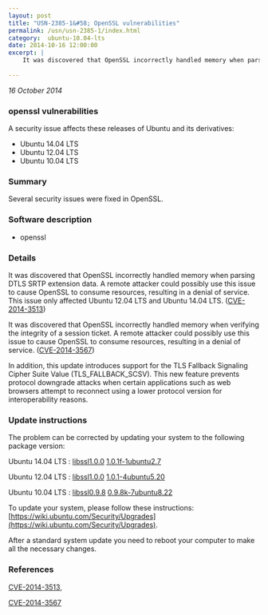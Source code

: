 ```yaml
---
layout: post
title: "USN-2385-1&#58; OpenSSL vulnerabilities"
permalink: /usn/usn-2385-1/index.html
category:  ubuntu-10.04-lts
date: 2014-10-16 12:00:00
excerpt: |
    It was discovered that OpenSSL incorrectly handled memory when parsing DTLS SRTP extension data. A remote attacker could possibly use this issue to cause OpenSSL to consume resources, resulting in a denial of service. This issue only affected Ubuntu 12.04 LTS and Ubuntu 14.04 LTS. ([CVE-2014-3513](http://people.ubuntu.com/~ubuntu-security/cve/CVE-2014-3513))
    
--- 
```

 
 

*16 October 2014*

### openssl vulnerabilities

A security issue affects these releases of Ubuntu and its derivatives:

* Ubuntu 14.04 LTS
* Ubuntu 12.04 LTS
* Ubuntu 10.04 LTS

### Summary

Several security issues were fixed in OpenSSL. 

### Software description

* openssl 

### Details

It was discovered that OpenSSL incorrectly handled memory when parsing DTLS SRTP extension data. A remote attacker could possibly use this issue to cause OpenSSL to consume resources, resulting in a denial of service. This issue only affected Ubuntu 12.04 LTS and Ubuntu 14.04 LTS. ([CVE-2014-3513](http://people.ubuntu.com/~ubuntu-security/cve/CVE-2014-3513))

It was discovered that OpenSSL incorrectly handled memory when verifying the integrity of a session ticket. A remote attacker could possibly use this issue to cause OpenSSL to consume resources, resulting in a denial of service. ([CVE-2014-3567](http://people.ubuntu.com/~ubuntu-security/cve/CVE-2014-3567))

In addition, this update introduces support for the TLS Fallback Signaling Cipher Suite Value (TLS_FALLBACK_SCSV). This new feature prevents protocol downgrade attacks when certain applications such as web browsers attempt to reconnect using a lower protocol version for interoperability reasons. 

### Update instructions

The problem can be corrected by updating your system to the following package version:

Ubuntu 14.04 LTS
 : [libssl1.0.0](https://launchpad.net/ubuntu/+source/openssl) <span> [1.0.1f-1ubuntu2.7](https://launchpad.net/ubuntu/+source/openssl/1.0.1f-1ubuntu2.7) </span> 

Ubuntu 12.04 LTS
 : [libssl1.0.0](https://launchpad.net/ubuntu/+source/openssl) <span> [1.0.1-4ubuntu5.20](https://launchpad.net/ubuntu/+source/openssl/1.0.1-4ubuntu5.20) </span> 

Ubuntu 10.04 LTS
 : [libssl0.9.8](https://launchpad.net/ubuntu/+source/openssl) <span> [0.9.8k-7ubuntu8.22](https://launchpad.net/ubuntu/+source/openssl/0.9.8k-7ubuntu8.22) </span> 

To update your system, please follow these instructions: [https://wiki.ubuntu.com/Security/Upgrades](https://wiki.ubuntu.com/Security/Upgrades).

After a standard system update you need to reboot your computer to make all the necessary changes. 

### References

 
 [CVE-2014-3513](http://people.ubuntu.com/~ubuntu-security/cve/CVE-2014-3513), 

 [CVE-2014-3567](http://people.ubuntu.com/~ubuntu-security/cve/CVE-2014-3567)
 


